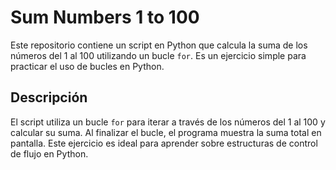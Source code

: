 # Sum Numbers 1 to 100

Este repositorio contiene un script en Python que calcula la suma de los números del 1 al 100 utilizando un bucle `for`. Es un ejercicio simple para practicar el uso de bucles en Python.

## Descripción

El script utiliza un bucle `for` para iterar a través de los números del 1 al 100 y calcular su suma. Al finalizar el bucle, el programa muestra la suma total en pantalla. Este ejercicio es ideal para aprender sobre estructuras de control de flujo en Python.
